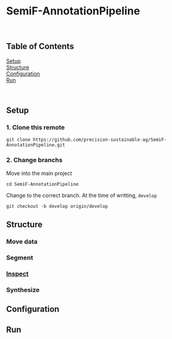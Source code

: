 
# SemiF-AnnotationPipeline

<br>

## Table of Contents  
[Setup](#setup)  
[Structure](#structure)  
[Configuration](#configuration)  
[Run](#run)  

<br>

## Setup

### 1. Clone this remote

```
git clone https://github.com/precision-sustainable-ag/SemiF-AnnotationPipeline.git
```

### 2. Change branchs

Move into the main project
```
cd SemiF-AnnotationPipeline
```

Change to the correct branch. At the time of writting, `develop`
```
git checkout -b develop origin/develop
```

## Structure

### Move data

### Segment

### [Inspect](./inspect/README.md)

### Synthesize

## Configuration



## Run


